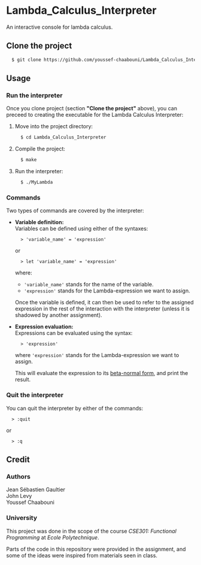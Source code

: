 # Lambda_Calculus_Interpreter
An interactive console for lambda calculus.

## Clone the project

```bash
  $ git clone https://github.com/youssef-chaabouni/Lambda_Calculus_Interpreter
```

## Usage

### Run the interpreter
Once you clone project (section <b>"Clone the project"</b> above), you can preceed to creating the executable for the Lambda Calculus Interpreter:

<ol>
  <li>
Move into the project directory:

```bash
  $ cd Lambda_Calculus_Interpreter
```
  </li>
  <li>
Compile the project:

```bash
  $ make
```
  </li>
  <li>
Run the interpreter:

```bash
  $ ./MyLambda
```
  </li>
</ol>

### Commands

Two types of commands are covered by the interpreter:

<ul>
  <li>
  <b>Variable definition:</b><br>
  Variables can be defined using either of the syntaxes:

```
  > 'variable_name' = 'expression'
```
or

```
  > let 'variable_name' = 'expression'
```
  where:
  - `'variable_name'` stands for the name of the variable.
  - `'expression'` stands for the Lambda-expression we want to assign.
  
  Once the variable is defined, it can then be used to refer to the assigned expression in the rest of the interaction with the interpreter (unless it is shadowed by another assignment).
  </li>
  <li>
  <b>Expression evaluation:</b><br>
  Expressions can be evaluated using the syntax:

```
  > 'expression'
```
  where `'expression'` stands for the Lambda-expression we want to assign.
  
  This will evaluate the expression to its <a href="https://en.wikipedia.org/wiki/Beta_normal_form">beta-normal form</a>, and print the result.
  </li>
</ul>

### Quit the interpreter

You can quit the interpreter by either of the commands:

```
  > :quit
```

or

```
  > :q
```

## Credit
### Authors
Jean Sébastien Gaultier<br>
John Levy<br>
Youssef Chaabouni<br>

### University
This project was done in the scope of the course <i>CSE301: Functional Programming</i> at <i>Ecole Polytechnique</i>.

Parts of the code in this repository were provided in the assignment, and some of the ideas were inspired from materials seen in class.